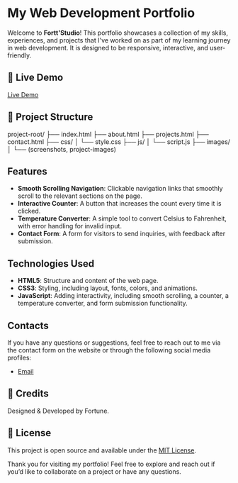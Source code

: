 # My Web Development Portfolio

Welcome to **Fortt'Studio**! This portfolio showcases a collection of my skills, experiences, and projects that I've worked on as part of my learning journey in web development. It is designed to be responsive, interactive, and user-friendly.

## 🚀 Live Demo
[Live Demo]()

## 📁 Project Structure
project-root/
├── index.html
├── about.html
├── projects.html
├── contact.html
├── css/
│   └── style.css
├── js/
│   └── script.js
├── images/
│   └── (screenshots, project-images)

## Features
- **Smooth Scrolling Navigation**: Clickable navigation links that smoothly scroll to the relevant sections on the page.
- **Interactive Counter**: A button that increases the count every time it is clicked.
- **Temperature Converter**: A simple tool to convert Celsius to Fahrenheit, with error handling for invalid input.
- **Contact Form**: A form for visitors to send inquiries, with feedback after submission.

## Technologies Used
- **HTML5**: Structure and content of the web page.
- **CSS3**: Styling, including layout, fonts, colors, and animations.
- **JavaScript**: Adding interactivity, including smooth scrolling, a counter, a temperature converter, and form submission functionality.

## Contacts
If you have any questions or suggestions, feel free to reach out to me via the contact form on the website or through the following social media profiles:

- [Email](mailto:omadimef@gmail.com)

## 🧠 Credits
Designed & Developed by Fortune.

## 📜 License
This project is open source and available under the [MIT License](LICENSE).

Thank you for visiting my portfolio! Feel free to explore and reach out if you’d like to collaborate on a project or have any questions.